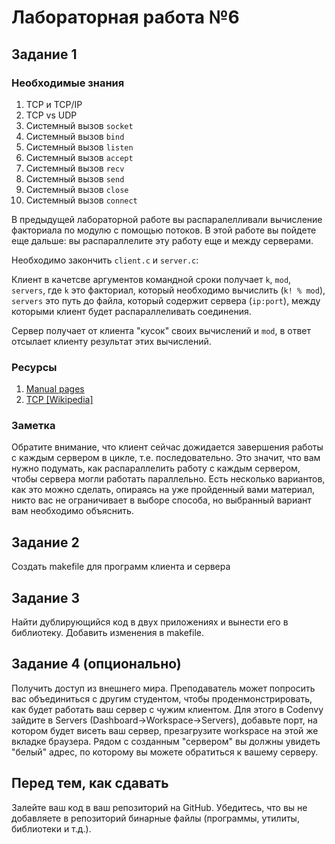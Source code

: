 # Лабораторная работа №6

## Задание 1

### Необходимые знания

1. TCP и TCP/IP
2. TCP vs UDP
1. Системный вызов `socket`
2. Системный вызов `bind`
2. Системный вызов `listen`
3. Системный вызов `accept`
4. Системный вызов `recv`
5. Системный вызов `send`
6. Системный вызов `close`
7. Системный вызов `connect`

В предыдущей лабораторной работе вы распаралелливали вычисление факториала по модулю с помощью потоков. В этой работе вы пойдете еще дальше: вы распараллелите эту работу еще и между серверами.

Необходимо закончить `client.c` и `server.c`:

Клиент в качетсве аргументов командной сроки получает `k`, `mod`, `servers`, где `k` это факториал, который необходимо вычислить (`k! % mod`), `servers` это путь до файла, который содержит сервера (`ip:port`), между которыми клиент будет распараллеливать соединения.

Сервер получает от клиента "кусок" своих вычислений и `mod`, в ответ отсылает клиенту результат этих вычислений.

### Ресурсы

1. [Manual pages](http://man7.org/linux/man-pages/)
2. [TCP [Wikipedia]](https://en.wikipedia.org/wiki/Transmission_Control_Protocol)

### Заметка

Обратите внимание, что клиент сейчас дожидается завершения работы с каждым сервером в цикле, т.е. последовательно. Это значит, что вам нужно подумать, как распараллелить работу с каждым сервером, чтобы сервера могли работать параллельно. Есть несколько вариантов, как это можно сделать, опираясь на уже пройденный вами материал, никто вас не ограничивает в выборе способа, но выбранный вариант вам необходимо объяснить.

## Задание 2

Создать makefile для программ клиента и сервера

## Задание 3

Найти дублирующийся код в двух приложениях и вынести его в библиотеку. Добавить изменения в makefile.

## Задание 4 (опционально)

Получить доступ из внешнего мира. Преподаватель может попросить вас объединиться с другим студентом, чтобы проденмонстрировать, как будет работать ваш сервер с чужим клиентом. Для этого в Codenvy зайдите в Servers (Dashboard->Workspace->Servers), добавьте порт, на котором будет висеть ваш сервер, презагрузите workspace на этой же вкладке браузера. Рядом с созданным "сервером" вы должны увидеть "белый" адрес, по которому вы можете обратиться к вашему серверу.

## Перед тем, как сдавать

Залейте ваш код в ваш репозиторий на GitHub. Убедитесь, что вы не добавляете в репозиторий бинарные файлы (программы, утилиты, библиотеки и т.д.).
